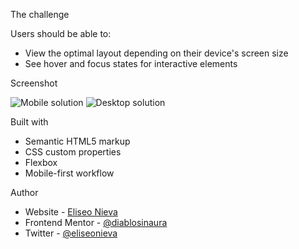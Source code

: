 The challenge

Users should be able to:

- View the optimal layout depending on their device's screen size
- See hover and focus states for interactive elements

Screenshot

![Mobile solution](https://i.imgur.com/03vVpbB.jpg)
![Desktop solution](https://i.imgur.com/wwVOGEj.jpg)

Built with

- Semantic HTML5 markup
- CSS custom properties
- Flexbox
- Mobile-first workflow


Author

- Website - [Eliseo Nieva](https://github.com/diablosinaura)
- Frontend Mentor - [@diablosinaura](https://www.frontendmentor.io/profile/diablosinaura)
- Twitter - [@eliseonieva](https://www.twitter.com/eliseonieva)


